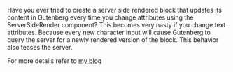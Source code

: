 Have you ever tried to create a server side rendered block that updates its content in Gutenberg 
every time you change attributes using the ServerSideRender component? This becomes very nasty if 
you change text attributes. Because every new character input will cause Gutenberg to query the 
server for a newly rendered version of the block. This behavior also teases the server.

For more details refer to [my blog](https://steampixel.de/en/how-to-prevent-flickering-in-gutenberg-when-editing/)
